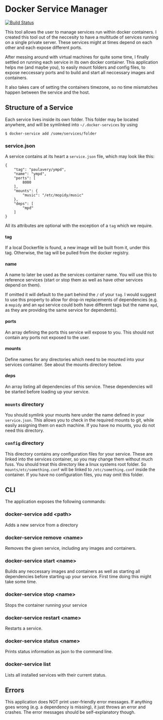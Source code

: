 Docker Service Manager
======================
[![Build Status](https://img.shields.io/travis/PaulAvery/node-docker-service.svg?style=flat)](https://travis-ci.org/PaulAvery/node-docker-service)

This tool allows the user to manage services run within docker containers. I created this tool out of the neccesity to have a multitude of services running on a single private server. These services might at times depend on each other and each expose different ports.

After messing around with virtual machines for quite some time, I finally settled on running each service in its own docker container. This application helps me (and maybe you), to easily mount folders and config files, to expose neccessary ports and to build and start all neccessary images and containers.

It also takes care of setting the containers timezone, so no time mismatches happen between the service and the host.

Structure of a Service
----------------------
Each service lives inside its own folder. This folder may be located anywhere, and will be symlinked into `~/.docker-services` by using

	$ docker-service add /some/services/folder

### service.json
A service contains at its heart a `service.json` file, which may look like this:

	{
		"tag": "paulavery/ympd",
		"name": "ympd",
		"ports": [
			8000
		],
		"mounts": {
			"music": "/etc/mopidy/music"
		},
		"deps": [
			"mpd"
		]
	}

All its attributes are optional with the exception of a `tag` which we require.

#### tag
If a local Dockerfile is found, a new image will be built from it, under this tag.
Otherwise, the tag will be pulled from the docker registry.

#### name
A name to later be used as the services container name. You will use this to reference services (start or stop them as well as have other services depend on them).

If omitted it will default to the part behind the `/` of your `tag`.
I would suggest to use this property to allow for drop-in replacements of dependencies (e.g. a `mopidy` and an `mpd` service could both have different tags but the name `mpd`, as they are providing the same service for dependents).

#### ports
An array defining the ports this service will expose to you. This should not contain any ports not exposed to the user.

#### mounts
Define names for any directories which need to be mounted into your services container. See about the mounts directory below.

#### deps
An array listing all dependencies of this service. These dependencies will be started before loading up your service.

### `mounts` directory
You should symlink your mounts here under the name defined in your `service.json`. This allows you to check in the required mounts to git, while easily assigning them on each machine.
If you have no mounts, you do not need this directory.

### `config` directory
This directory contains any configuration files for your service. These are linked into the services container, so you may change them without much fuss.
You should treat this directory like a linux systems root folder. So `mounts/etc/something.conf` will be linked to `/etc/something.conf` inside the container.
If you have no configuration files, you may omit this folder.

CLI
---
The application exposes the following commands:

### docker-service add \<path\>
Adds a new service from a directory

### docker-service remove \<name\>
Removes the given service, including any images and containers.

### docker-service start \<name\>
Builds any neccessary images and containers as well as starting all dependencies before starting up your service. First time doing this might take some time.

### docker-service stop \<name\>
Stops the container running your service

### docker-service restart \<name\>
Restarts a service.

### docker-service status \<name\>
Prints status information as json to the command line.

### docker-service list
Lists all installed services with their current status.

Errors
------
This application does NOT print user-friendly error messages. If anything goes wrong (e.g. a dependency is missing), it just throws an error and crashes. The error messages should be self-explanatory though.
